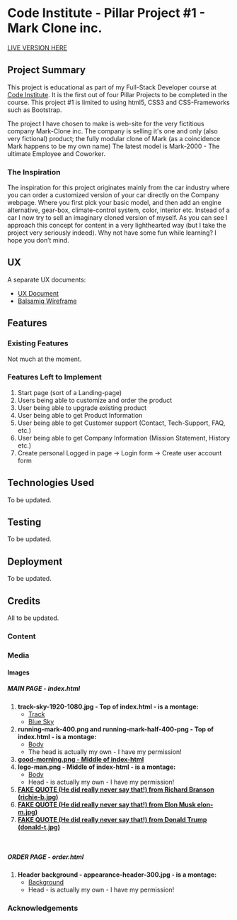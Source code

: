 # Code Institute - Pillar Project #1 - Mark Clone inc.

<a href="https://ifooledme.github.io/Code-Institute-Pillar-Project-1-MarkClone/index.html" target="_blank">LIVE VERSION HERE</a>

## Project Summary
This project is educational as part of my Full-Stack Developer course at <a href="https://codeinstitute.net/" target="_blank">Code Institute</a>. It is the first out of four Pillar Projects to be completed in the course. This project #1 is limited to using html5, CSS3 and CSS-Frameworks such as Bootstrap. 

The project I have chosen to make is web-site for the very fictitious company Mark-Clone inc. The company is selling it's one and only (also very fictional) product; the fully modular clone of Mark (as a coincidence Mark happens to be my own name) The latest model is Mark-2000 - The ultimate Employee and Coworker.

### The Inspiration
The inspiration for this project originates mainly from the car industry where you can order a customized version of your car directly on the Company webpage. Where you first pick your basic model, and then add an engine alternative, gear-box, climate-control system, color, interior etc. Instead of a car I now try to sell an imaginary cloned version of myself. As you can see I approach this concept for content in a very lighthearted way (but I take the project very seriously indeed). Why not have some fun while learning? I hope you don’t mind.

## UX
A separate UX documents:
- <a href="https://docs.google.com/document/d/1Tv6K4m3_PAv1evZ73_yp70ldKjT6pGyBuW-FpnC2L-M/edit#" target="_blank">UX Document</a>
- <a href="https://balsamiq.cloud/ssxq8o8/prnxiwt/r2278" target="_blank">Balsamiq Wireframe</a>

## Features

### Existing Features
Not much at the moment.

### Features Left to Implement
1. Start page (sort of a Landing-page)
2. Users being able to customize and order the product
3. User being able to upgrade existing product
4. User being able to get Product Information
5. User being able to get Customer support (Contact, Tech-Support, FAQ, etc.)
6. User being able to get Company Information (Mission Statement, History etc.)
7. Create personal Logged in page -> Login form -> Create user account form

## Technologies Used
To be updated.

## Testing
To be updated.

## Deployment
To be updated.

## Credits
All to be updated.

### Content

### Media

#### Images

##### MAIN PAGE - index.html

1. <strong>track-sky-1920-1080.jpg - Top of index.html - is a montage:</strong>
   - <a href="https://www.jakpost.travel/wimages/large/120-1206366_running-track-track-and-field-background.jpg" target="_blank">Track</a>
   - <a href="https://i2.wp.com/ouriac.ca/wp-content/uploads/2019/06/clear-blue-sky.jpeg?resize=500%2C281&ssl=1" target="_blank">Blue Sky</a>
2. <strong>running-mark-400.png and running-mark-half-400-png - Top of index.html - is a montage:</strong>
   - <a href="https://www.pngfuel.com/free-png/ncikf" target="_blank">Body</a>
   - The head is actually my own - I have my permission!
3. <strong><a href="https://www.coffeeandhealth.org/wp-content/uploads/2011/02/4511108-coffee-cup-wallpapers.jpg" target="_blank">good-morning.png - Middle of index-html</a></strong>
4. <strong>lego-man.png - Middle of index-html - is a montage:</strong>
   - <a href="https://www.amazon.com/Crank-Dynamo-Flash-Stands-Colors/dp/B002FU5NQ4" target="_blank">Body</a>
   - Head - is actually my own - I have my permission!
5. <strong><a href="https://image-cdn.hypb.st/https%3A%2F%2Fhypebeast.com%2Fimage%2F2018%2F05%2Frichard-branson-virgin-galactic-to-travel-to-space-in-months-1.jpg?q=90&w=1400&cbr=1&fit=max" target="_blank">
   FAKE QUOTE (He did really never say that!) from Richard Branson (richie-b.jpg)</a></strong>
6. <strong><a href="https://www.mercurynews.com/wp-content/uploads/2019/09/AFP_1EN3YK.jpg?w=918" target="_blank">
   FAKE QUOTE (He did really never say that!) from Elon Musk elon-m.jpg)</a></strong>
7. <strong><a href="https://pmcdeadline2.files.wordpress.com/2019/10/shutterstock_editorial_10434333bm.jpg?crop=0px%2C0px%2C2903px%2C1627px&resize=681%2C383" target="_blank">
   FAKE QUOTE (He did really never say that!) from Donald Trump (donald-t.jpg)</a></strong>
  <br>

##### ORDER PAGE - order.html

1. <strong>Header background - appearance-header-300.jpg - is a montage:</strong>
   - <a href="https://www.tailormadefragrance.com/media/wysiwyg/xBLOG_TMF_Dicembre2-04.jpg.pagespeed.ic.dc2iajGSjo.webp" target="_blank">Background</a>
   - Head - is actually my own - I have my permission!

### Acknowledgements
